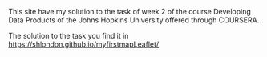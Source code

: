 This site have my solution to the task of week 2 of the course Developing Data Products of the Johns Hopkins University offered through COURSERA.

The solution to the task you find it in <https://shlondon.github.io/myfirstmapLeaflet/>

